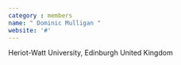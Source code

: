 ```yaml
---
category : members
name: " Dominic Mulligan " 
website: '#'
---
```

Heriot-Watt University, Edinburgh
United Kingdom

